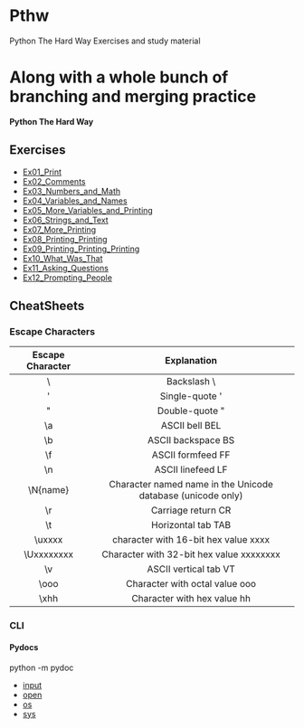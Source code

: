 # Pthw

Python The Hard Way Exercises  and study material

Along with a whole bunch of branching and merging practice
=======
**Python The Hard Way**

## Exercises

* [Ex01_Print](Exercises/Ex01_Print.py)
* [Ex02_Comments](Exercises/Ex02_Comments.py)
* [Ex03_Numbers_and_Math](Exercises/Ex02_Comments.py)
* [Ex04_Variables_and_Names](Exercises/Ex04_Variables_and_Names.py)
* [Ex05_More_Variables_and_Printing](Exercises/Ex05_More_Variables_and_Printing.py)
* [Ex06_Strings_and_Text](Exercises/Ex06_Strings_and_Text.py)
* [Ex07_More_Printing](Exercises/Ex07_More_Printing.py)
* [Ex08_Printing_Printing](Exercises/Ex08_Printing_Printing.py)
* [Ex09_Printing_Printing_Printing](Exercises/Ex09_Printing_Printing_Printing.py)
* [Ex10_What_Was_That](Exercises/Ex10_What_Was_That.py)
* [Ex11_Asking_Questions](Exercises/Ex11_Asking_Questions.py)
* [Ex12_Prompting_People](Exercises/Ex12_Prompting_People.py)


## CheatSheets

### Escape Characters

| Escape Character | Explanation |
|:------------------:|:-------------:|
| \\ | Backslash \
|\' | Single-quote '
| \" | Double-quote "
| \a | ASCII bell BEL
| \b | ASCII backspace BS
| \f | ASCII formfeed FF
| \n | ASCII linefeed LF
| \N{name} | Character named name in the Unicode database (unicode only)
| \r | Carriage return CR
| \t | Horizontal tab TAB
| \uxxxx | character with 16-bit hex value xxxx
| \Uxxxxxxxx | Character with 32-bit hex value xxxxxxxx
| \v | ASCII vertical tab VT
| \ooo | Character with octal value ooo
| \xhh | Character with hex value hh

### CLI

#### Pydocs

python -m pydoc
* [input](Refs/Pydoc_input.md)
* [open](Refs/Pydoc_open.md)
* [os](Refs/Pydoc_os.md)
* [sys](Refs/Pydocs_sys.md)
